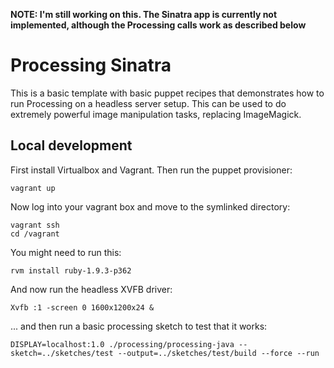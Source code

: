 **NOTE: I'm still working on this. The Sinatra app is currently not implemented, although the Processing calls work as described below**

# Processing Sinatra

This is a basic template with basic puppet recipes that demonstrates how to run Processing on a headless server setup. This can be used to do extremely powerful image manipulation tasks, replacing ImageMagick.

## Local development

First install Virtualbox and Vagrant. Then run the puppet provisioner:

```
vagrant up
```

Now log into your vagrant box and move to the symlinked directory:

```
vagrant ssh
cd /vagrant
```

You might need to run this:

```
rvm install ruby-1.9.3-p362
```

And now run the headless XVFB driver:

```
Xvfb :1 -screen 0 1600x1200x24 &
```

... and then run a basic processing sketch to test that it works:

```
DISPLAY=localhost:1.0 ./processing/processing-java --sketch=../sketches/test --output=../sketches/test/build --force --run
```
